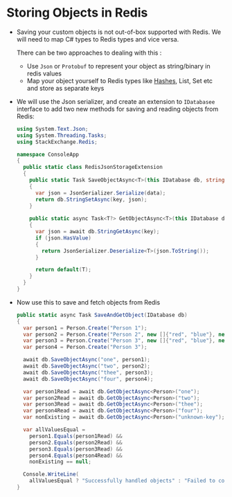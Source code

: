 # Storing Objects in Redis

- Saving your custom objects is not out-of-box supported with Redis. We will need to map  C# types to Redis types and vice versa.

  There can be two approaches to dealing with this : 

  - Use `Json` or `Protobuf`  to represent your object as string/binary in redis values
  - Map your object yourself to Redis types like [Hashes](https://redis.io/topics/data-types#hashes), List, Set etc  and store as separate keys

- We will use the Json serializer, and create an extension to `IDatabasee` interface to add two new methods for saving and reading objects from Redis: 

  ```csharp
  using System.Text.Json;
  using System.Threading.Tasks;
  using StackExchange.Redis;
  
  namespace ConsoleApp
  {
    public static class RedisJsonStorageExtension
    {
      public static Task SaveObjectAsync<T>(this IDatabase db, string key, T data)
      {
        var json = JsonSerializer.Serialize(data);
        return db.StringSetAsync(key, json);
      }
      
      public static async Task<T?> GetObjectAsync<T>(this IDatabase db, string key)
      {
        var json = await db.StringGetAsync(key);
        if (json.HasValue)
        {
          return JsonSerializer.Deserialize<T>(json.ToString());
        }
  
        return default(T);
      }
    }
  }
  ```

  

- Now use this to save and fetch objects from Redis

  ```csharp
  public static async Task SaveAndGetObject(IDatabase db)
  {
    var person1 = Person.Create("Person 1");
    var person2 = Person.Create("Person 2", new []{"red", "blue"}, new []{"Delhi", "Mumbai"});
    var person3 = Person.Create("Person 3", new []{"red", "blue"}, new []{"Mumbai", "Delhi"});
    var person4 = Person.Create("Person 3");
  
    await db.SaveObjectAsync("one", person1);
    await db.SaveObjectAsync("two", person2);
    await db.SaveObjectAsync("thee", person3);
    await db.SaveObjectAsync("four", person4);
  
    var person1Read = await db.GetObjectAsync<Person>("one");
    var person2Read = await db.GetObjectAsync<Person>("two");
    var person3Read = await db.GetObjectAsync<Person>("thee");
    var person4Read = await db.GetObjectAsync<Person>("four");
    var nonExisting = await db.GetObjectAsync<Person>("unknown-key");
  
    var allValuesEqual =
      person1.Equals(person1Read) &&
      person2.Equals(person2Read) &&
      person3.Equals(person3Read) &&
      person4.Equals(person4Read) &&
      nonExisting == null;
  
    Console.WriteLine(
      allValuesEqual ? "Successfully handled objects" : "Failed to correctly handle objects");
  }
  
  ```

